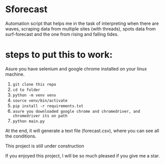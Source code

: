 # Sforecast

Automation script that helps me in the task of interpreting when there are waves, scraping data from multiple sites (with threads), spots data from surf-forecast and the one from rising and falling tides.

# steps to put this to work:

Asure you have selenium and google chrome installed on your linux machine.

1. ```git clone this repo```
2. ```cd to folder```
3. ```python -m venv venv```
4. ```source venv/bin/activate```
3. ```pip install -r requirements.txt```
4. ```asure you downloaded google chrome and chromedriver, and chromedriver its on path```
5. ```python main.py```

At the end, it will generate a text file (forecast.csv), where you can see all the conditions.

This project is still under construction

If you enjoyed this project, I will be so much pleased if you give me a star.
